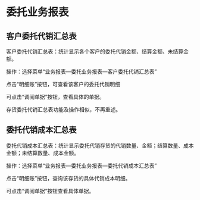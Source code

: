 # 委托业务报表

## 客户委托代销汇总表

客户委托代销汇总表：统计显示各个客户的委托代销金额、结算金额、未结算金额。

操作：选择菜单“业务报表—委托业务报表—客户委托代销汇总表”

点击“明细账”按钮，可查看该客户的委托代销明细

可点击“调阅单据”按钮，查看具体的单据。

存货委托代销汇总表功能及操作相似，不再重述。

## 委托代销成本汇总表
委托代销成本汇总表：统计显示委托代销存货的代销数量、金额；结算数量、成本金额；未结算数量、成本金额。

操作：选择菜单“业务报表—委托业务报表—委托代销成本汇总表”

点击“明细账”按钮，查询该存货的具体代销成本明细。

可点击“调阅单据”按钮查看具体单据。
